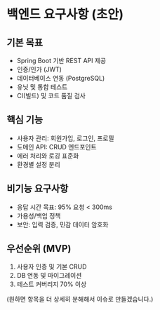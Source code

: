 # 백엔드 요구사항 (초안)

## 기본 목표
- Spring Boot 기반 REST API 제공
- 인증/인가 (JWT)
- 데이터베이스 연동 (PostgreSQL)
- 유닛 및 통합 테스트
- CI(빌드) 및 코드 품질 검사

## 핵심 기능
- 사용자 관리: 회원가입, 로그인, 프로필
- 도메인 API: CRUD 엔드포인트
- 에러 처리와 로깅 표준화
- 환경별 설정 분리

## 비기능 요구사항
- 응답 시간 목표: 95% 요청 < 300ms
- 가용성/백업 정책
- 보안: 입력 검증, 민감 데이터 암호화

## 우선순위 (MVP)
1. 사용자 인증 및 기본 CRUD
2. DB 연동 및 마이그레이션
3. 테스트 커버리지 70% 이상

(원하면 항목을 더 상세히 분해해서 이슈로 만들겠습니다.)
